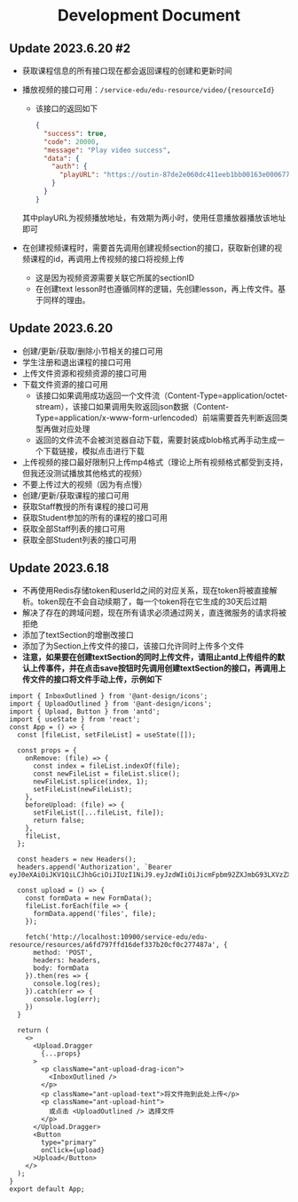 <center><h1>Development Document</h1></center>

## Update 2023.6.20 #2

- 获取课程信息的所有接口现在都会返回课程的创建和更新时间

- 播放视频的接口可用：`/service-edu/edu-resource/video/{resourceId}`

  - 该接口的返回如下

    ```json
    {
      "success": true,
      "code": 20000,
      "message": "Play video success",
      "data": {
        "auth": {
          "playURL": "https://outin-87de2e060dc411eeb1bb00163e000677.oss-ap-southeast-1.aliyuncs.com/sv/5ca632a3-188d4392d8f/5ca632a3-188d4392d8f.mp4?Expires=1687250324&OSSAccessKeyId=LTAI3DkxtsbUyNYV&Signature=JFG9n8pR2IQkRp8Ox9VgZTxIOkg%3D"
        }
      }
    }
    ```
  
  其中playURL为视频播放地址，有效期为两小时，使用任意播放器播放该地址即可

- 在创建视频课程时，需要首先调用创建视频section的接口，获取新创建的视频课程的id，再调用上传视频的接口将视频上传
  - 这是因为视频资源需要关联它所属的sectionID
  - 在创建text lesson时也遵循同样的逻辑，先创建lesson，再上传文件。基于同样的理由。

## Update 2023.6.20

- 创建/更新/获取/删除小节相关的接口可用
- 学生注册和退出课程的接口可用
- 上传文件资源和视频资源的接口可用
- 下载文件资源的接口可用
  - 该接口如果调用成功返回一个文件流（Content-Type=application/octet-stream），该接口如果调用失败返回json数据（Content-Type=application/x-www-form-urlencoded）前端需要首先判断返回类型再做对应处理
  - 返回的文件流不会被浏览器自动下载，需要封装成blob格式再手动生成一个下载链接，模拟点击进行下载
- 上传视频的接口最好限制只上传mp4格式（理论上所有视频格式都受到支持，但我还没测试播放其他格式的视频）
- 不要上传过大的视频（因为有点慢）
- 创建/更新/获取课程的接口可用
- 获取Staff教授的所有课程的接口可用
- 获取Student参加的所有的课程的接口可用
- 获取全部Staff列表的接口可用
- 获取全部Student列表的接口可用

## Update 2023.6.18

- 不再使用Redis存储token和userId之间的对应关系，现在token将被直接解析。token现在不会自动续期了，每一个token将在它生成的30天后过期
- 解决了存在的跨域问题，现在所有请求必须通过网关，直连微服务的请求将被拒绝
- 添加了textSection的增删改接口
- 添加了为Section上传文件的接口，该接口允许同时上传多个文件
- **注意，如果要在创建textSection的同时上传文件，请阻止antd上传组件的默认上传事件，并在点击save按钮时先调用创建textSection的接口，再调用上传文件的接口将文件手动上传，示例如下**

````react
import { InboxOutlined } from '@ant-design/icons';
import { UploadOutlined } from '@ant-design/icons';
import { Upload, Button } from 'antd';
import { useState } from 'react';
const App = () => {
  const [fileList, setFileList] = useState([]);

  const props = {
    onRemove: (file) => {
      const index = fileList.indexOf(file);
      const newFileList = fileList.slice();
      newFileList.splice(index, 1);
      setFileList(newFileList);
    },
    beforeUpload: (file) => {
      setFileList([...fileList, file]);
      return false;
    },
    fileList,
  };

  const headers = new Headers();
  headers.append('Authorization', `Bearer eyJ0eXAiOiJKV1QiLCJhbGciOiJIUzI1NiJ9.eyJzdWIiOiJicmFpbm92ZXJmbG93LXVzZXIiLCJpYXQiOjE2ODYyMTQ5MzIsImV4cCI6MTY4NzUxMDkzMiwiaWQiOiIzNDFlYjU0ZTI4ZTcxMTYwMjU3YjlmYmNjMzAwMjJmNiJ9.r92a9jku4abEhoNAIETBNaKxlOyQvth4lmt_1Mz9KOY`);

  const upload = () => {
    const formData = new FormData();
    fileList.forEach(file => {
      formData.append('files', file);
    });

    fetch('http://localhost:10900/service-edu/edu-resource/resources/a6fd797ffd16def337b20cf0c277487a', {
      method: 'POST',
      headers: headers,
      body: formData
    }).then(res => {
      console.log(res);
    }).catch(err => {
      console.log(err);
    })
  }

  return (
    <>
      <Upload.Dragger
        {...props}
      >
        <p className="ant-upload-drag-icon">
          <InboxOutlined />
        </p>
        <p className="ant-upload-text">将文件拖到此处上传</p>
        <p className="ant-upload-hint">
          或点击 <UploadOutlined /> 选择文件
        </p>
      </Upload.Dragger>
      <Button
        type="primary"
        onClick={upload}
      >Upload</Button>
    </>
  );
}
export default App;
````


